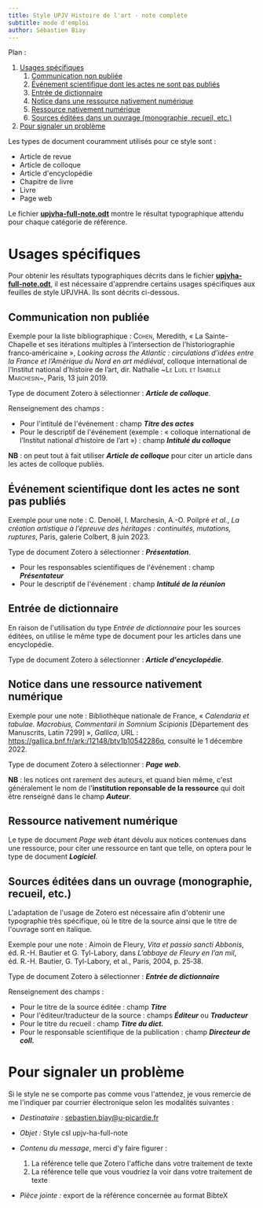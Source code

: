 ```yaml
---
title: Style UPJV Histoire de l'art - note complète
subtitle: mode d'emploi
author: Sébastien Biay
---
```


Plan :

1. [Usages spécifiques](#t1)
	1. [Communication non publiée](#t1-1)
	2. [Événement scientifique dont les actes ne sont pas publiés](#t1-2)
	3. [Entrée de dictionnaire](#t1-3)
	4. [Notice dans une ressource nativement numérique](#t1-4)
	5. [Ressource nativement numérique](#t1-5)
	6. [Sources éditées dans un ouvrage (monographie, recueil, etc.)](#t1-6)
2. [Pour signaler un problème](#t2)

[comment]: <> (FINET)



Les types de document couramment utilisés pour ce style sont :

- Article de revue
- Article de colloque
- Article d'encyclopédie
- Chapitre de livre
- Livre
- Page web

Le fichier [**upjvha-full-note.odt**](./upjvha-full-note.odt) montre le résultat typographique attendu pour chaque catégorie de référence.


<a id='t1'/>

# Usages spécifiques

Pour obtenir les résultats typographiques décrits dans le fichier [**upjvha-full-note.odt**](./upjvha-full-note.odt), il est nécessaire d'apprendre certains usages spécifiques aux feuilles de style UPJVHA.
Ils sont décrits ci-dessous.


<a id='t1-1'/>

## Communication non publiée

Exemple pour la liste bibliographique : <span style="font-variant:small-caps;"><span style="font-variant:small-caps;">Cohen</span></span>, Meredith, « La Sainte-Chapelle et ses itérations multiples à l’intersection de l’historiographie franco‑américaine », *Looking across the Atlantic : circulations d’idées entre la France et l’Amérique du Nord en art médiéval*, colloque international de l’Institut national d’histoire de l’art, dir. Nathalie ~<span style="font-variant:small-caps;">Le Luel</span><span style="font-variant:small-caps;"> et Isabelle </span><span style="font-variant:small-caps;">Marchesin</span>~, Paris, 13 juin 2019.


Type de document Zotero à sélectionner : ***Article de colloque***.

Renseignement des champs :

- Pour l'intitulé de l'événement : champ ***Titre des actes***
- Pour le descriptif de l'événement (exemple : « colloque international de l’Institut national d’histoire de l’art ») : champ ***Intitulé du colloque***

**NB** : on peut tout à fait utiliser ***Article de colloque*** pour citer un article dans les actes de colloque publiés.


<a id='t1-2'/>

## Événement scientifique dont les actes ne sont pas publiés

Exemple pour une note : C. Denoël, I. Marchesin, A.-O. Poilpré *et al.*, *La création artistique à l’épreuve des héritages : continuités, mutations, ruptures*, Paris, galerie Colbert, 8 juin 2023.

Type de document Zotero à sélectionner : ***Présentation***.

- Pour les responsables scientifiques de l'événement : champ ***Présentateur***
- Pour le descriptif de l'événement : champ ***Intitulé de la réunion***


<a id='t1-3'/>

## Entrée de dictionnaire

En raison de l'utilisation du type *Entrée de dictionnaire* pour les sources éditées, on utilise le même type de document pour les articles dans une encyclopédie.

Type de document Zotero à sélectionner : ***Article d'encyclopédie***.


<a id='t1-4'/>

## Notice dans une ressource nativement numérique

Exemple pour une note : Bibliothèque nationale de France, « *Calendaria et tabulae.
Macrobius, Commentarii in Somnium Scipionis* [Département des Manuscrits, Latin 7299] », *Gallica*, URL : https://gallica.bnf.fr/ark:/12148/btv1b10542286q, consulté le 1 décembre 2022.

Type de document Zotero à sélectionner : ***Page web***.

**NB** : les notices ont rarement des auteurs, et quand bien même, c'est généralement le nom de l'**institution reponsable de la ressource** qui doit être renseigné dans le champ ***Auteur***.


<a id='t1-5'/>

## Ressource nativement numérique

Le type de document *Page web* étant dévolu aux notices contenues dans une ressource, pour citer une ressource en tant que telle, on optera pour le type de document ***Logiciel***.


<a id='t1-6'/>

## Sources éditées dans un ouvrage (monographie, recueil, etc.)

L'adaptation de l'usage de Zotero est nécessaire afin d'obtenir une typographie très spécifique, où le titre de la source ainsi que le titre de l'ouvrage sont en italique.

Exemple pour une note : Aimoin de Fleury, *Vita et passio sancti Abbonis*, éd. R.-H. Bautier et G. Tyl-Labory, dans *L’abbaye de Fleury en l’an mil*, éd. R.-H. Bautier, G. Tyl-Labory, et al., Paris, 2004, p. 25‑38.

Type de document Zotero à sélectionner : ***Entrée de dictionnaire***

Renseignement des champs :

- Pour le titre de la source éditée : champ ***Titre***
- Pour l'éditeur/traducteur de la source : champs ***Éditeur*** ou ***Traducteur***
- Pour le titre du recueil : champ ***Titre du dict.***
- Pour le responsable scientifique de la publication : champ ***Directeur de coll.***


<a id='t2'/>

# Pour signaler un problème

Si le style ne se comporte pas comme vous l'attendez, je vous remercie de me l'indiquer par courrier électronique selon les modalités suivantes :

- *Destinataire :* sebastien.biay@u-picardie.fr
- *Objet :* Style csl upjv-ha-full-note
- *Contenu du message*, merci d'y faire figurer : 

	1. La référence telle que Zotero l'affiche dans votre traitement de texte
	2. La référence telle que vous voudriez la voir dans votre traitement de texte

- *Pièce jointe :* export de la référence concernée au format BibteX
